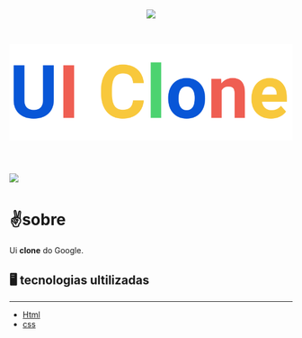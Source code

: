<h1 align="center">
    <img src="https://img.shields.io/badge/ui-clone-orange">

    
</h1>






<h1 align ="center">
 <img src="./assets/logo.svg">
</h1>


<h1>

 <img src="https://ik.imagekit.io/xa17hw2zx2/Peek_31-10-2020_12-27_LpUG55Vge.gif">
</h1>

# ✌️sobre

Ui **clone** do Google.


## 🖥 tecnologias ultilizadas
---

- [Html](https://clonedogoogle.netlify.app/)
- [css](https://clonedogoogle.netlify.app/)




